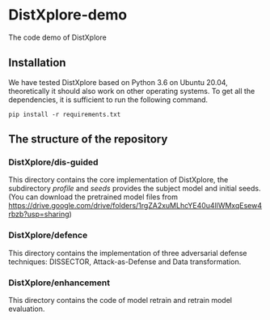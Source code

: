 # DistXplore-demo
The code demo of DistXplore

## Installation

We have tested DistXplore based on Python 3.6 on Ubuntu 20.04, theoretically it should also work on other operating systems. To get all the dependencies, it is sufficient to run the following command.

`pip install -r requirements.txt`

## The structure of the repository

### DistXplore/dis-guided

This directory contains the core implementation of DistXplore, the subdirectory *profile* and *seeds* provides the subject model and initial seeds. (You can download the pretrained model files from https://drive.google.com/drive/folders/1rgZA2xuMLhcYE40u4llWMxqEsew4rbzb?usp=sharing)

### DistXplore/defence

This directory contains the implementation of three adversarial defense techniques: DISSECTOR, Attack-as-Defense and Data transformation.

### DistXplore/enhancement

This directory contains the code of model retrain and retrain model evaluation.
